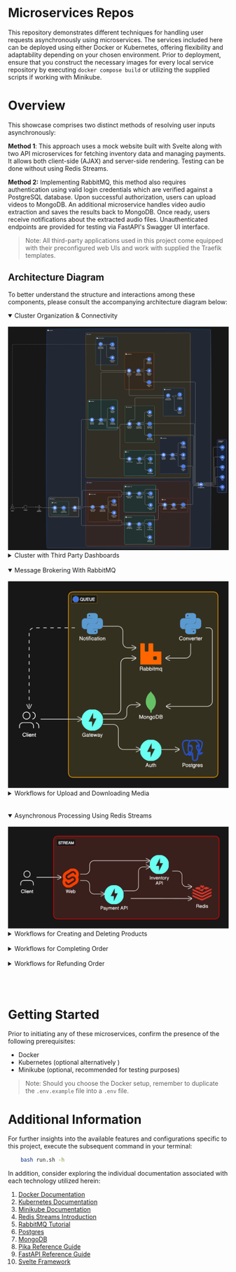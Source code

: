 # Microservices Repos

This repository demonstrates different techniques for handling user requests asynchronously using microservices. The services included here can be deployed using either Docker or Kubernetes, offering flexibility and adaptability depending on your chosen environment.
Prior to deployment, ensure that you construct the necessary images for every local service repository by executing `docker compose build` or utilizing the supplied scripts if working with Minikube.

# Overview

This showcase comprises two distinct methods of resolving user inputs asynchronously:

**Method 1**: This approach uses a mock website built with Svelte along with two API microservices for fetching inventory data and managing payments. It allows both client-side (AJAX) and server-side rendering. Testing can be done without using Redis Streams.

**Method 2:** Implementing RabbitMQ, this method also requires authentication using valid login credentials which are verified against a PostgreSQL database. Upon successful authorization, users can upload videos to MongoDB. An additional microservice handles video audio extraction and saves the results back to MongoDB. Once ready, users receive notifications about the extracted audio files. Unauthenticated endpoints are provided for testing via FastAPI's Swagger UI interface.

> Note: All third-party applications used in this project come equipped with their preconfigured web UIs and work with supplied the Traefik templates.

## Architecture Diagram

To better understand the structure and interactions among these components, please consult the accompanying architecture diagram below:

<details open>
  <summary>Cluster Organization & Connectivity</summary>
  <br />
  <img src="assets/overview/Cluster.svg" alt="Cluster Overview" />
  
  <details >
  <summary>Cluster with Third Party Dashboards</summary>
  <br />
  <img src="assets/overview/ClusterDev.svg" alt="Dev Cluster Overview" />
</details>
</details>
<br />

<details open>
  <summary>Message Brokering With RabbitMQ</summary>
  <br />
  <img src="assets/overview/Queue.svg" alt="Rabbitmq Queue Workflow" />
  <details>
    <summary>Workflows for Upload and Downloading Media</summary>
    <br />
    <img src="assets/workflows/Queue.svg" alt="Rabbitmq Queue Overview" />
  </details>
  <br />
</details>
<br />

<details open>
  <summary>Asynchronous Processing Using Redis Streams</summary>
  <br />
  <img src="assets/overview/Stream.svg" alt="Redis Stream Overview" />
  <details>
    <summary>Workflows for Creating and Deleting Products</summary>
    <br />
    <img src="assets/workflows/Stream1.svg" alt="Redis Stream Workflow CRUD" />
  </details>
  <br />

  <details>
    <summary>Workflows for Completing Order</summary>
    <br />
    <img
      src="assets/workflows/Stream2.svg"
      alt="Redis Stream Workflow Success"
    />
  </details>
  <br />

  <details>
    <summary>Workflows for Refunding Order</summary>
    <br />
    <img
      src="assets/workflows/Stream3.svg"
      alt="Redis Stream Workflow Refund"
    />
  </details>
  <br />
</details>
<br />
<br />

# Getting Started

Prior to initiating any of these microservices, confirm the presence of the following prerequisites:

- Docker
- Kubernetes (optional alternatively )
- Minikube (optional, recommended for testing purposes)

> Note: Should you choose the Docker setup, remember to duplicate the `.env.example` file into a `.env` file.

# Additional Information

For further insights into the available features and configurations specific to this project, execute the subsequent command in your terminal:

```bash
    bash run.sh -h
```

In addition, consider exploring the individual documentation associated with each technology utilized herein:

1. [Docker Documentation](https://docs.docker.com)
1. [Kubernetes Documentation](https://kubernetes.io/docs)
1. [Minikube Documentation](https://minikube.sigs.k8s.io/docs)
1. [Redis Streams Introduction](https://redis.io/docs/latest)
1. [RabbitMQ Tutorial](https://www.rabbitmq.com/docs)
1. [Postgres](https://www.postgresql.org/docs/)
1. [MongoDB](https://www.mongodb.com/docs/)
1. [Pika Reference Guide](https://pika.readthedocs.io/en/stable/)
1. [FastAPI Reference Guide](https://fastapi.tiangolo.com)
1. [Svelte Framework](https://svelte.dev/docs)
